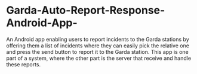 # Garda-Auto-Report-Response-Android-App-
An Android app enabling users to report incidents to the Garda stations by offering them a list of incidents where they can easily
pick the relative one and press the send button to report it to the Garda station. This app is one part of a system, where the other part is the server that receive and handle these reports. 
